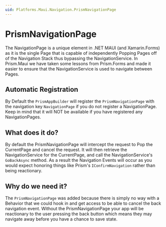 ```yaml
---
uid: Platforms.Maui.Navigation.PrismNavigationPage
---
```


# PrismNavigationPage

The NavigationPage is a unique element in .NET MAUI (and Xamarin.Forms) as it is the single Page that is capable of independently Popping Pages off of the Navigation Stack thus bypassing the NavigationService. In Prism.Maui we have taken some lessons from Prism.Forms and made it easier to ensure that the NavigationService is used to navigate between Pages.

## Automatic Registration

By Default the `PrismAppBuilder` will register the `PrismNavigationPage` with the navigation key `NavigationPage` if you do not register a NavigationPage. Keep in mind that it will NOT be available if you have registered any NavigationPages.

## What does it do?

By default the PrismNavigationPage will intercept the request to Pop the CurrentPage and cancel the request. It will then retrieve the NavigationService for the CurrentPage, and call the NavigationService's `GoBackAsync` method. As a result the Navigation Events will occur as you would expect honoring things like Prism's `IConfirmNavigation` rather than being reactionary.

## Why do we need it?

The `PrismNavigationPage` was added because there is simply no way with a Behavior that we could hook in and get access to be able to cancel the back navigation event. Without the PrismNavigationPage your app will be reactionary to the user pressing the back button which means they may navigate away before you have a chance to save state.
